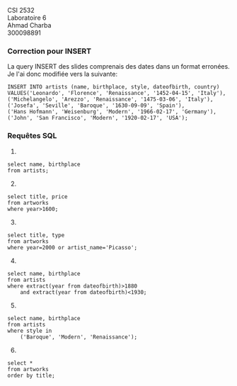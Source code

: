 CSI 2532 \
Laboratoire 6\
Ahmad Charba\
300098891

<h3> Correction pour INSERT</h3>

La query INSERT des slides comprenais des dates dans un format erronées. Je l'ai donc modifiée vers la suivante:
```
INSERT INTO artists (name, birthplace, style, dateofbirth, country) 
VALUES('Leonardo', 'Florence', 'Renaissance', '1452-04-15', 'Italy'),
('Michelangelo', 'Arezzo', 'Renaissance', '1475-03-06', 'Italy'),
('Josefa', 'Seville', 'Baroque', '1630-09-09', 'Spain'),
('Hans Hofmann', 'Weisenburg', 'Modern', '1966-02-17', 'Germany'),
('John', 'San Francisco', 'Modern', '1920-02-17', 'USA');
```
<h3>Requêtes SQL</h3>

1. 
```
select name, birthplace
from artists;
```
2. 
```
select title, price
from artworks
where year>1600;
```
3. 
```
select title, type
from artworks
where year=2000 or artist_name='Picasso';
```
4. 
```
select name, birthplace
from artists
where extract(year from dateofbirth)>1880 
	and extract(year from dateofbirth)<1930;
```
5. 
```
select name, birthplace
from artists
where style in
	('Baroque', 'Modern', 'Renaissance');
```
6. 
```
select *
from artworks
order by title;
```